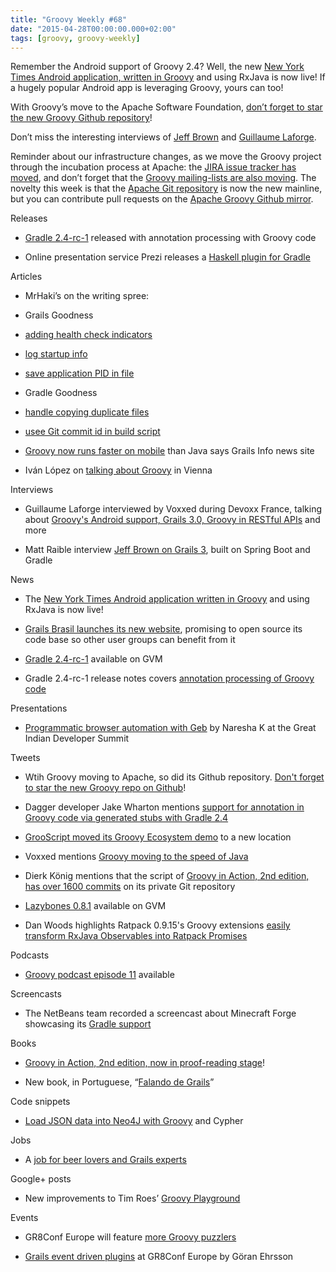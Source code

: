 ```yaml
---
title: "Groovy Weekly #68"
date: "2015-04-28T00:00:00.000+02:00"
tags: [groovy, groovy-weekly]
---
```


Remember the Android support of Groovy 2.4? Well, the new [New York Times Android application, written in Groovy](https://twitter.com/mohitpandey/status/592723947311001600) and using RxJava is now live! If a hugely popular Android app is leveraging Groovy, yours can too!

  

With Groovy’s move to the Apache Software Foundation, [don’t forget to star the new Groovy Github repository](https://twitter.com/sbglasius/status/591322009214160896)!

  

Don’t miss the interesting interviews of [Jeff Brown](http://www.infoq.com/news/2015/04/grails-3) and [Guillaume Laforge](https://www.voxxed.com/blog/2015/04/pushing-groovy-to-the-speed-of-java-and-beyond/).

  

Reminder about our infrastructure changes, as we move the Groovy project through the incubation process at Apache: the [JIRA issue tracker has moved](https://issues.apache.org/jira/browse/GROOVY/), and don’t forget that the [Groovy mailing-lists are also moving](http://www.groovy-lang.org/mailing-lists.html). The novelty this week is that the [Apache Git repository](https://twitter.com/glaforge/status/588809178958925824) is now the new mainline, but you can contribute pull requests on the [Apache Groovy Github mirror](https://twitter.com/glaforge/status/588960808094326784).

Releases

*   [Gradle 2.4-rc-1](http://discuss.gradle.org/t/gradle-2-4-rc-1-is-now-available-for-testing/9282) released with annotation processing with Groovy code
    
*   Online presentation service Prezi releases a [Haskell plugin for Gradle](https://twitter.com/dvigovszky/status/590889954655473664)
    

Articles

*   MrHaki’s on the writing spree:
    

*   Grails Goodness
    

*   [adding health check indicators](http://mrhaki.blogspot.fr/2015/04/grails-goodness-adding-health-check.html)
    
*   [log startup info](http://mrhaki.blogspot.fr/2015/04/grails-goodness-log-startup-info.html)
    
*   [save application PID in file](http://mrhaki.blogspot.fr/2015/04/grails-goodness-save-application-pid-in.html)
    

*   Gradle Goodness
    

*   [handle copying duplicate files](http://mrhaki.blogspot.fr/2015/04/gradle-goodness-handle-copying.html)
    
*   [usee Git commit id in build script](http://mrhaki.blogspot.fr/2015/04/gradle-goodness-use-git-commit-id-in.html)
    

*   [Groovy now runs faster on mobile](http://www.grails.info/2015/04/23/new-blog-groovy-now-runs-faster-than-java-on-mobile/) than Java says Grails Info news site
    
*   Iván López on [talking about Groovy](http://www.kaleidos.net/blog/1071/talking-about-groovy-in-vienna/) in Vienna
    

Interviews

*   Guillaume Laforge interviewed by Voxxed during Devoxx France, talking about [Groovy's Android support, Grails 3.0, Groovy in RESTful APIs](https://www.voxxed.com/blog/2015/04/pushing-groovy-to-the-speed-of-java-and-beyond/) and more
    
*   Matt Raible interview [Jeff Brown on Grails 3](http://www.infoq.com/news/2015/04/grails-3), built on Spring Boot and Gradle
    

News

*   The [New York Times Android application written in Groovy](https://twitter.com/mohitpandey/status/592723947311001600) and using RxJava is now live!
    
*   [Grails Brasil launches its new website](http://www.itexto.net/devkico/?p=2156), promising to open source its code base so other user groups can benefit from it
    
*   [Gradle 2.4-rc-1](https://twitter.com/gvmtool/status/592940974470537216) available on GVM
    
*   Gradle 2.4-rc-1 release notes covers [annotation processing of Groovy code](https://gradle.org/docs/2.4-rc-1/release-notes#support-for-%E2%80%9Cannotation-processing%E2%80%9D-of-groovy-code)
    

Presentations

*   [Programmatic browser automation with Geb](http://fr.slideshare.net/nareshak/pragmatic-browser-automation-with-geb-gids-2015) by Naresha K at the Great Indian Developer Summit
    

Tweets

*   Wtih Groovy moving to Apache, so did its Github repository. [Don't forget to star the new Groovy repo on Github](https://twitter.com/sbglasius/status/591322009214160896)!
    
*   Dagger developer Jake Wharton mentions [support for annotation in Groovy code via generated stubs with Gradle 2.4](https://twitter.com/JakeWharton/status/591242052202934273)
    
*   [GrooScript moved its Groovy Ecosystem demo](https://twitter.com/grooscript/status/591713872568033282) to a new location
    
*   Voxxed mentions [Groovy moving to the speed of Java](https://twitter.com/voxxed/status/591231196245417984)
    
*   Dierk König mentions that the script of [Groovy in Action, 2nd edition, has over 1600 commits](https://twitter.com/mittie/status/592937821402443776) on its private Git repository
    
*   [Lazybones 0.8.1](https://twitter.com/gvmtool/status/591149663782359040) available on GVM
    
*   Dan Woods highlights Ratpack 0.9.15's Groovy extensions [easily transform RxJava Observables into Ratpack Promises](https://twitter.com/danveloper/status/590950625254354944)
    

Podcasts

*   [Groovy podcast episode 11](https://twitter.com/groovypodcast/status/590970033410547713) available
    

Screencasts

*   The NetBeans team recorded a screencast about Minecraft Forge showcasing its [Gradle support](https://twitter.com/netbeans/status/592059252702851072)
    

Books

*   [Groovy in Action, 2nd edition, now in proof-reading stage](https://twitter.com/mittie/status/591272887786569730)!
    
*   New book, in Portuguese, “[Falando de Grails](http://www.casadocodigo.com.br/products/livro-grails)”
    

Code snippets

*   [Load JSON data into Neo4J with Groovy](https://gist.github.com/jexp/7c6997242c001abfb2cd) and Cypher
    

Jobs

*   A [job for beer lovers and Grails experts](https://twitter.com/sbglasius/status/590575191119507459)
    

Google+ posts

*   New improvements to Tim Roes’ [Groovy Playground](https://plus.google.com/u/0/+TimRoes/posts/f5LrmstNqTE?cfem=1)
    

Events

*   GR8Conf Europe will feature [more Groovy puzzlers](https://twitter.com/gr8conf/status/592899671519027201)
    
*   [Grails event driven plugins](https://twitter.com/gr8conf/status/592898886848671747) at GR8Conf Europe by Göran Ehrsson